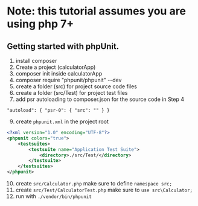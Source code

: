 # Note:  this tutorial assumes you are using php 7+
## Getting started with phpUnit.
1. install composer
2. Create a project (calculatorApp)
3. composer init inside calculatorApp
4. composer require  "phpunit/phpunit" --dev
6. create a folder (src) for project source code files
7. create a folder (src/Test) for project test files
8. add psr autoloading to composer.json for the source code in Step 4

``
"autoload": {
        "psr-0": {
            "src": ""
        }
}
``

9. create `phpunit.xml` in the project root

```xml
<?xml version="1.0" encoding="UTF-8"?>
<phpunit colors="true">
    <testsuites>
        <testsuite name="Application Test Suite">
            <directory>./src/Test/</directory>
        </testsuite>
    </testsuites>
</phpunit>
```

10. create `src/Calculator.php` make sure to define `namespace src;`
11. create `src/Test/CalculatorTest.php` make sure to `use src\Calculator;`
12. run with `./vendor/bin/phpunit`

